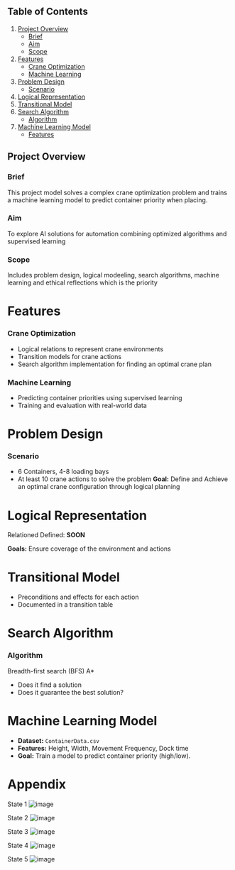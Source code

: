 ## Table of Contents

1. [Project Overview](#project-overview)  
   - [Brief](#brief)  
   - [Aim](#aim)  
   - [Scope](#scope)  
2. [Features](#features)  
   - [Crane Optimization](#crane-optimization)  
   - [Machine Learning](#machine-learning)  
3. [Problem Design](#problem-design)  
   - [Scenario](#scenario)  
4. [Logical Representation](#logical-representation)  
5. [Transitional Model](#transitional-model)  
6. [Search Algorithm](#search-algorithm)  
   - [Algorithm](#algorithm)  
7. [Machine Learning Model](#machine-learning-model)  
   - [Features](#features)  



## Project Overview
### Brief 
This project model solves a complex crane optimization problem and trains a machine learning model to predict container priority when placing.
### Aim 
To explore AI solutions for automation combining optimized algorithms and supervised learning
### Scope
Includes problem design, logical modeeling, search algorithms, machine learning and ethical reflections which is the priority

# Features
### Crane Optimization
- Logical relations to represent crane environments
- Transition models for crane actions
- Search algorithm implementation for finding an optimal crane plan

### Machine Learning
- Predicting container priorities using supervised learning
- Training and evaluation with real-world data

# Problem Design
### Scenario
- 6 Containers, 4-8 loading bays
- At least 10 crane actions to solve the problem
**Goal:** Define and Achieve an optimal crane configuration through logical planning

# Logical Representation
Relationed Defined: 
__**SOON**__

**Goals:** Ensure coverage of the environment and actions

# Transitional Model 
- Preconditions and effects for each action
- Documented in a transition table

# Search Algorithm
### Algorithm
Breadth-first search (BFS) A*
- Does it find a solution
- Does it guarantee the best solution?

# Machine Learning Model
- **Dataset:** ```ContainerData.csv```
- **Features:** Height, Width, Movement Frequency, Dock time
- **Goal:** Train a model to predict container priority (high/low).

# Appendix
State 1
![image](https://github.com/user-attachments/assets/a7810b02-8bb2-4d4d-bdec-2abe8d8efec0)

State 2
![image](https://github.com/user-attachments/assets/fbcbb7b1-ed82-43df-9bc6-02783b099a80)

State 3
![image](https://github.com/user-attachments/assets/c935f247-275f-4a2f-8fcd-7d3e68a262bd)

State 4
![image](https://github.com/user-attachments/assets/a7292c24-73c3-4a9d-95e3-490cec3f7e29)

State 5
![image](https://github.com/user-attachments/assets/5b08a21b-7473-4cbc-8eee-850446dc0967)



